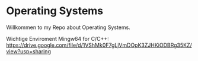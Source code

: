 # Operating Systems

Willkommen to my Repo about Operating Systems.

Wichtige Enviroment
Mingw64 for C/C++: https://drive.google.com/file/d/1VShMk0F7gLjVmDOpK3ZJHKiODBRg35KZ/view?usp=sharing
